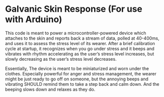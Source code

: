 # Galvanic Skin Response (For use with Arduino)

This code is meant to power a microcontroller-powered device which attaches to the skin and reports back a stream of data, polled at 40-400ms, and uses it to assess the stress level of its wearer.  After a brief calibration cycle at startup, it recognizes when you go under stress and it beeps and vibrates with rhythm accelerating as the user’s stress level increases, but slowly decreasing as the user’s stress level decreases.

Essentially, The device is meant to be miniaturized and worn under the clothes.  Especially powerful for anger and stress management, the wearer might be just ready to go off on someone, but the annoying beeps and vibrating SHOULD remind them to take a step back and calm down.  And the beeping slows down and relaxes as they do.

